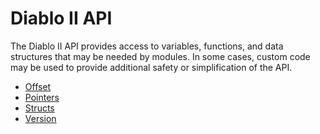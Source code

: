 # Diablo II API

The Diablo II API provides access to variables, functions, and data structures that may be needed by modules. In some cases, custom code may be used to provide additional safety or simplification of the API.

- [Offset](Offset/)
- [Pointers](Pointers/)
- [Structs](Structs/)
- [Version](Version/)
